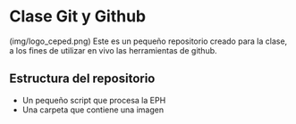 # Clase Git y Github
(img/logo_ceped.png)
Este es un pequeño repositorio creado para la clase, a los fines de utilizar en vivo las herramientas de github. 
## Estructura del repositorio
- Un pequeño script que procesa la EPH
- Una carpeta que contiene una imagen
